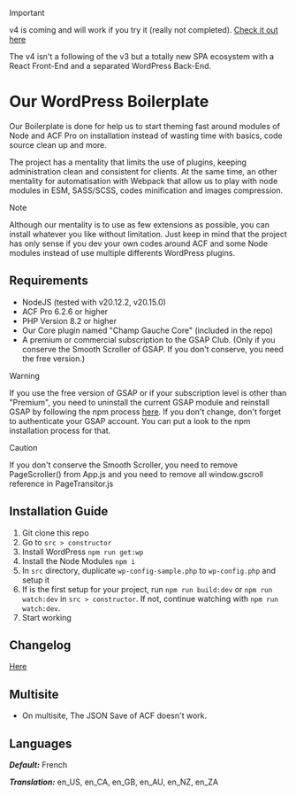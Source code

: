 > [!IMPORTANT]
> v4 is coming and will work if you try it (really not completed). [Check it out here](https://github.com/studiochampgauche/wordpress-boilerplate/tree/v4.0)
>
> The v4 isn't a following of the v3 but a totally new SPA ecosystem with a React Front-End and a separated WordPress Back-End.


# Our WordPress Boilerplate

Our Boilerplate is done for help us to start theming fast around modules of Node and ACF Pro on installation instead of wasting time with basics, code source clean up and more.

The project has a mentality that limits the use of plugins, keeping administration clean and consistent for clients. At the same time, an other mentality for automatisation with Webpack that allow us to play with node modules in ESM, SASS/SCSS, codes minification and images compression.


> [!NOTE]
> Although our mentality is to use as few extensions as possible, you can install whatever you like without limitation. Just keep in mind that the project has only sense if you dev your own codes around ACF and some Node modules instead of use multiple differents WordPress plugins.


## Requirements

- NodeJS (tested with v20.12.2, v20.15.0)
- ACF Pro 6.2.6 or higher
- PHP Version 8.2 or higher
- Our Core plugin named "Champ Gauche Core" (included in the repo)
- A premium or commercial subscription to the GSAP Club. (Only if you conserve the Smooth Scroller of GSAP. If you don't conserve, you need the free version.)

> [!WARNING]  
> If you use the free version of GSAP or if your subscription level is other than "Premium", you need to uninstall the current GSAP module and reinstall GSAP by following the npm process [here](https://gsap.com/docs/v3/Installation/). If you don't change, don't forget to authenticate your GSAP account. You can put a look to the npm installation process for that.

> [!CAUTION]
> If you don't conserve the Smooth Scroller, you need to remove PageScroller() from App.js and you need to remove all window.gscroll reference in PageTransitor.js


## Installation Guide

1. Git clone this repo
2. Go to `src > constructor`
3. Install WordPress `npm run get:wp`
4. Install the Node Modules `npm i`
5. In `src` directory, duplicate `wp-config-sample.php` to `wp-config.php` and setup it
6. If is the first setup for your project, run `npm run build:dev` or `npm run watch:dev` in `src > constructor`. If not, continue watching with `npm run watch:dev`.
7. Start working


## Changelog

[Here](https://github.com/studiochampgauche/wordpress-boilerplate/blob/master/CHANGELOG.md)


## Multisite

- On multisite, The JSON Save of ACF doesn't work.


## Languages

***Default:*** French

***Translation:*** en_US, en_CA, en_GB, en_AU, en_NZ, en_ZA
